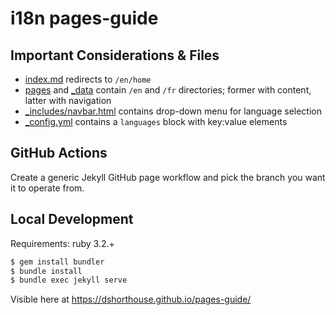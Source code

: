 # i18n pages-guide

## Important Considerations & Files

- [index.md](index.md) redirects to `/en/home`
- [pages](pages) and [_data](_data) contain `/en` and `/fr` directories; former with content, latter with navigation
- [_includes/navbar.html](_includes/navbar.html) contains drop-down menu for language selection
- [_config.yml](_config.yml) contains a `languages` block with key:value elements

## GitHub Actions

Create a generic Jekyll GitHub page workflow and pick the branch you want it to operate from.

## Local Development

Requirements: ruby 3.2.+

```sh
$ gem install bundler
$ bundle install
$ bundle exec jekyll serve
```

Visible here at https://dshorthouse.github.io/pages-guide/